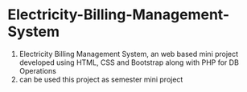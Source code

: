 # Electricity-Billing-Management-System
1. Electricity Billing Management System, an web based mini project developed using HTML, CSS  and Bootstrap along with PHP for DB Operations
2. can be used this project as semester mini project
